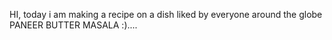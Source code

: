 HI,
today i am making a recipe on a dish liked by everyone around the globe
PANEER BUTTER MASALA :)....